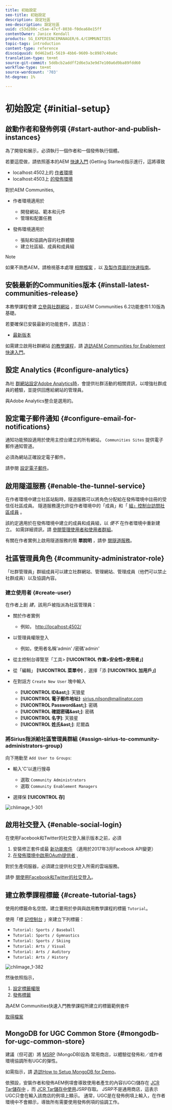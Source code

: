 ```yaml
---
title: 初始設定
seo-title: 初始設定
description: 設定社區
seo-description: 設定社區
uuid: c53d280c-c5ae-47cf-8038-f0dea68e15ff
contentOwner: Janice Kendall
products: SG_EXPERIENCEMANAGER/6.4/COMMUNITIES
topic-tags: introduction
content-type: reference
discoiquuid: 0d462ad1-5619-4bb6-9609-bc8987c40a0c
translation-type: tm+mt
source-git-commit: 5ddbcb2addff2d6e3a3e9d7e100a6d9ba89fdd60
workflow-type: tm+mt
source-wordcount: '703'
ht-degree: 1%

---
```



# 初始設定 {#initial-setup}

## 啟動作者和發佈例項 {#start-author-and-publish-instances}

為了開發和展示，必須執行一個作者和一個發佈執行個體。

若要這麼做，請依照基本的AEM [快速入門](../../help/sites-deploying/deploy.md#getting-started) (Getting Started)指示進行，這將導致

* localhost:4502上的 [作者環境](http://localhost:4502/)
* localhost:4503上 [的發佈環境](http://localhost:4503/)

對於AEM Communities,

* 作者環境適用於

   * 開發網站、範本和元件
   * 管理和配置任務

* 發佈環境適用於

   * 張貼和協調內容的社群體驗
   * 建立社區組、成員和成員組

>[!NOTE]
>
>如果不熟悉AEM，請檢視基本處理 [相關檔案](../../help/sites-authoring/basic-handling.md) ，以 [及製作頁面的快速指南](../../help/sites-authoring/qg-page-authoring.md)。

## 安裝最新的Communities版本 {#install-latest-communities-release}

本教學課程會建 [立參與社群網站](overview.md#engagement-community) ，並以AEM Communities 6.2功能套件1.10版為基礎。

若要確保已安裝最新的功能套件，請造訪：

* [最新版本](deploy-communities.md#latest-releases)

如需建立啟用社群網站 [的教學課程](overview.md#enablement-community)，請 [造訪AEM Communities for Enablement快速入門](getting-started-enablement.md)。

## 設定 Analytics {#configure-analytics}

為社 [群網站設定Adobe Analytics時](analytics.md)，會提供社群活動的相關資訊，以增強社群成員的體驗，並提供回應給網站的管理員。

與Adobe Analytics整合是選用的。

## 設定電子郵件通知 {#configure-email-for-notifications}

通知功能預設適用於使用主控台建立的所有網站， `Communities Sites` 提供電子郵件通知管道。

必須為網站正確設定電子郵件。

請參閱 [設定電子郵件](email.md)。

## 啟用隧道服務 {#enable-the-tunnel-service}

在作者環境中建立社區站點時，隧道服務可以將角色分配給在發佈環境中註冊的受信任社區成員。 隧道服務還允許從作者環境中的「成員」和「 [組」控制台訪問社區成員](members.md) 。

該約定適用於在發佈環境中建立的成員和成員組，以 *便不* 在作者環境中重新建立。 如需詳細資訊，請 [參閱管理使用者和使用者群組](users.md)。

有關在作者實例上啟用隧道服務的簡 **單說明** ，請參 [閱隧道服務](deploy-communities.md#tunnel-service-on-author)。

## 社區管理員角色 {#community-administrator-role}

「社群管理員」群組成員可以建立社群網站、管理網站、管理成員（他們可以禁止社群成員）以及協調內容。

### 建立使用者 {#create-user}

在作者上創 *建*，該用戶被指派為社區管理員：

* 關於作者實例

   * 例如， [http://localhost:4502/](http://localhost:4503/)

* 以管理員權限登入

   * 例如，使用者名稱&#39;admin&#39; /密碼&#39;admin&#39;

* 從主控制台導覽至「工具> **[!UICONTROL 作業>安全性>使用者」]**
* 從「編輯」 **[!UICONTROL 菜單中]** ，選擇「添 **[!UICONTROL 加用戶」]**

* 在對話方 `Create New User` 塊中輸入

   * **[!UICONTROL ID&amp;ast;]**: 天狼星
   * **[!UICONTROL 電子郵件地址]**: sirius.nilson@mailinator.com
   * **[!UICONTROL Password&amp;ast;]**: 密碼
   * **[!UICONTROL 確認密碼&amp;ast;]**: 密碼
   * **[!UICONTROL 名字]**: 天狼星
   * **[!UICONTROL 姓氏&amp;ast;]**: 尼爾森

### 將Sirius指派給社區管理員群組 {#assign-sirius-to-community-administrators-group}

向下捲動至 `Add User to Groups`:

* 輸入&#39;C&#39;以進行搜尋

   * 選取 `Community Administrators`
   * 選取 `Community Enablement Managers`

* 選擇保 **[!UICONTROL 存]**

![chlimage_1-301](assets/chlimage_1-301.png)

## 啟用社交登入 {#enable-social-login}

在使用Facebook和Twitter的社交登入展示版本之前，必須

1. 安裝修正套件或最 [新功能套件](deploy-communities.md#latestfeaturepack) （適用於2017年3月Facebook API變更）
1. [在發佈環境中啟用OAuth提供者](social-login.md#adobe-granite-oauth-authentication-handler) ,

對於生產伺服器，必須建立提供社交登入所需的雲端服務。

請參 [閱使用Facebook和Twitter的社交登入](social-login.md)。

## 建立教學課程標籤 {#create-tutorial-tags}

使用的標籤命名空間，建立要用於參與與啟用教學課程的標籤 `Tutorial`。

使用「標 [記控制台](../../help/sites-administering/tags.md#tagging-console) 」來建立下列標籤：

* `Tutorial: Sports / Baseball`
* `Tutorial: Sports / Gymnastics`
* `Tutorial: Sports / Skiing`
* `Tutorial: Arts / Visual`
* `Tutorial: Arts / Auditory`
* `Tutorial: Arts / History`

![chlimage_1-382](assets/chlimage_1-302.png)

然後依照指示，

1. [設定標籤權限](../../help/sites-administering/tags.md#setting-tag-permissions)
1. [發佈標籤](../../help/sites-administering/tags.md#publishing-tags)

為AEM Communities快速入門教學課程所建立的標籤範例套件

[取得檔案](assets/tutorial_tags-v63.zip)

## MongoDB for UGC Common Store {#mongodb-for-ugc-common-store}

建議（但可選）將 [MSRP](msrp.md) (MongoDB)設為 [](working-with-srp.md) 常用商店，以體驗從發佈和／或作者環境協調所有UGC的彈性。

如需指示，請 [造訪How to Setup MongoDB for Demo](demo-mongo.md)。

依預設，安裝作者和發佈AEM例項會導致使用者產生的內容(UGC)儲存在 [JCR Tar儲存中](../../help/sites-deploying/platform.md) ，而 [JCR Tar儲存中使用](jsrp.md)JSRP存取。 JSRP不是通用商店，這表示UGC只會在輸入該商店的例項上顯示。 通常，UGC是在發佈例項上輸入，在作者環境中不會顯示，導致所有需要使用發佈例項的協調工作。